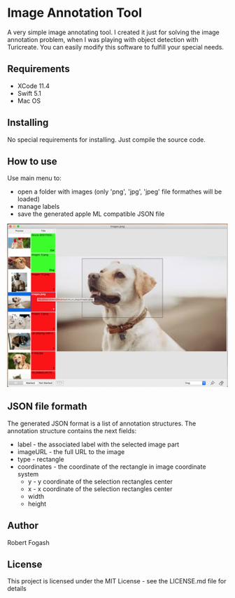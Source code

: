 # Image Annotation Tool
A very simple image annotating tool.
I created it just for solving the image annotation problem, when I was playing with object detection with Turicreate.
You can easily modify this software to fulfill your special needs.

## Requirements
* XCode 11.4
* Swift 5.1
* Mac OS

## Installing
No special requirements for installing. Just compile the source code.

## How to use
Use main menu to: 
* open a folder with images (only 'png', 'jpg', 'jpeg' file formathes will be loaded)
* manage labels
* save the generated apple ML compatible JSON file

![Screenshot](screenshot.png)


## JSON file formath
The generated JSON format is a list of annotation structures.
The annotation structure contains the next fields:
 * label - the associated label with the selected image part 
 * imageURL - the full URL to the image
 * type - rectangle
 * coordinates - the coordinate of the rectangle in image coordinate system
    *	y - y coordinate of the selection rectangles center
    * x - x coordinate of the selection rectangles center
    * width
    * height


## Author
Robert Fogash

## License
This project is licensed under the MIT License - see the LICENSE.md file for details
